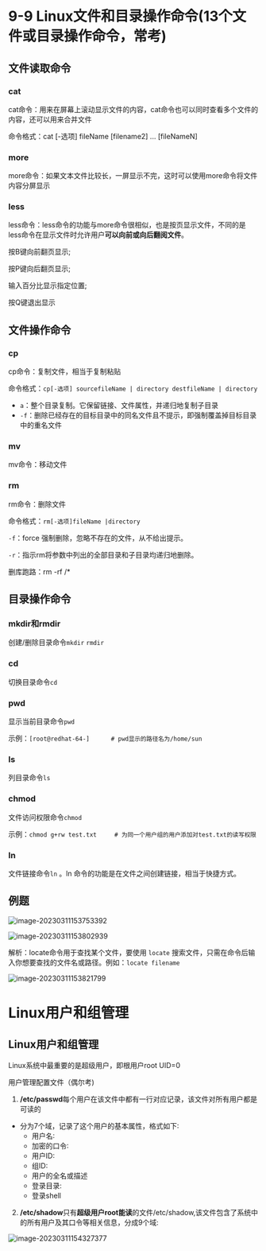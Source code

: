 # 9-9 Linux文件和目录操作命令(13个文件或目录操作命令，常考)

## 文件读取命令

### cat

cat命令：用来在屏幕上滚动显示文件的内容，cat命令也可以同时查看多个文件的内容，还可以用来合并文件

命令格式：cat [-选项] fileName [filename2] ... [fileNameN]

### more

more命令：如果文本文件比较长，一屏显示不完，这时可以使用more命令将文件内容分屏显示

### less

less命令：less命令的功能与more命令很相似，也是按页显示文件，不同的是less命令在显示文件时允许用户**可以向前或向后翻阅文件**。

按B键向前翻页显示;

按P键向后翻页显示;

输入百分比显示指定位置;

按Q键退出显示

## 文件操作命令

### cp

cp命令：复制文件，相当于复制粘贴

命令格式：`cp[-选项] sourcefileName | directory destfileName | directory`

- `a`：整个目录复制。它保留链接、文件属性，并递归地复制子目录
- `-f`：删除已经存在的目标目录中的同名文件且不提示，即强制覆盖掉目标目录中的重名文件

### mv

mv命令：移动文件

### rm

rm命令：删除文件

命令格式：`rm[-选项]fileName |directory`

`-f`：force 强制删除，忽略不存在的文件，从不给出提示。

`-r`：指示rm将参数中列出的全部目录和子目录均递归地删除。

删库跑路：rm -rf /*

## 目录操作命令

### mkdir和rmdir

创建/删除目录命令`mkdir` `rmdir`

### cd

切换目录命令`cd`

### pwd

显示当前目录命令`pwd `

示例：`[root@redhat-64-]      # pwd显示的路径名为/home/sun`

### ls

列目录命令`ls`

### chmod

文件访问权限命令`chmod `

示例：`chmod g+rw test.txt     # 为同一个用户组的用户添加对test.txt的读写权限`

### ln

文件链接命令`ln` 。ln 命令的功能是在文件之间创建链接，相当于快捷方式。

## 例题

![image-20230311153753392](https://img.yatjay.top/md/image-20230311153753392.png)

![image-20230311153802939](https://img.yatjay.top/md/image-20230311153802939.png)

解析：locate命令用于查找某个文件，要使用 `locate` 搜索文件，只需在命令后输入你想要查找的文件名或路径。例如：`locate filename`

![image-20230311153821799](https://img.yatjay.top/md/image-20230311153821799.png)

# Linux用户和组管理

## Linux用户和组管理

Linux系统中最重要的是超级用户，即根用户root UID=0

用户管理配置文件（偶尔考)

1. **/etc/passwd**每个用户在该文件中都有一行对应记录，该文件对所有用户都是可读的

- 分为7个域，记录了这个用户的基本属性，格式如下∶
  - 用户名∶
  - 加密的口令∶
  - 用户ID:
  - 组ID:
  - 用户的全名或描述
  - 登录目录:
  - 登录shell

2. **/etc/shadow**只有**超级用户root能读**的文件/etc/shadow,该文件包含了系统中的所有用户及其口令等相关信息，分成9个域:

![image-20230311154327377](https://img.yatjay.top/md/image-20230311154327377.png)